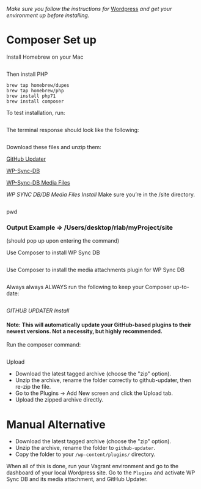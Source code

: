 *Make sure you follow the instructions for* [Wordpress](wp.md) *and get your environment up before installing.*

# Composer Set up

Install Homebrew on your Mac
```$ ruby -e "$(curl -fsSL https://raw.githubusercontent.com/Homebrew/install/master/install)"
```

Then install PHP
```brew update
brew tap homebrew/dupes
brew tap homebrew/php
brew install php71
brew install composer
```
To test installation, run:
```composer -v
```
The terminal response should look like the following:
```Composer version 1.1.2 2016-05-31 19:48:11 <or whatever the latest version is - you'll have to scroll upward to find it>
```

Download these files and unzip them:

[GitHub Updater](https://github.com/afragen/github-updater/releases)

[WP-Sync-DB](https://github.com/wp-sync-db/wp-sync-db/releases)

[WP-Sync-DB Media Files](https://github.com/wp-sync-db/wp-sync-db-media-files)


*WP SYNC DB/DB Media Files Install*
Make sure you’re in the /site directory.
```cd ../site
```
pwd

### Output Example => /Users/desktop/rlab/myProject/site
(should pop up upon entering the command)

Use Composer to install WP Sync DB
```composer require wp-sync-db/wp-sync-db:dev-master@dev
```
Use Composer to install the media attachments plugin for WP Sync DB
```composer require wp-sync-db/wp-sync-db-media-files:dev-master
```

Always always ALWAYS run the following to keep your Composer up-to-date:
```composer update
```

*GITHUB UPDATER Install*
#### Note: This will automatically update your GitHub-based plugins to their newest versions. Not a necessity, but highly recommended.

Run the composer command:
```composer require afragen/github-updater
```
Upload

* Download the latest tagged archive (choose the "zip" option).
* Unzip the archive, rename the folder correctly to github-updater, then re-zip the file.
* Go to the Plugins -> Add New screen and click the Upload tab.
* Upload the zipped archive directly.

# Manual Alternative

* Download the latest tagged archive (choose the "zip" option).
* Unzip the archive, rename the folder to ```github-updater```.
* Copy the folder to your ```/wp-content/plugins/``` directory.

When all of this is done, run your Vagrant environment and go to the dashboard of your local Wordpress site. Go to the ```Plugins``` and activate WP Sync DB and its media attachment, and GitHub Updater.
